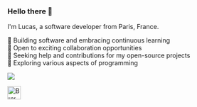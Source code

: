 ### Hello there 👋
I'm Lucas, a software developer from Paris, France.
<!-- I seek to deepen my knowledge and skills on a daily basis, and I truly believe that one of the best ways to learn is by helping other developers, like myself, address issues. -->
🚀 Building software and embracing continuous learning<br>
🤝 Open to exciting collaboration opportunities<br>
🔧 Seeking help and contributions for my open-source projects<br>
🌱 Exploring various aspects of programming

<!-- #### Feel free to check out my GitHub stats: -->
<!-- ![](https://github-readme-stats.vercel.app/api?username=lucasnevespereira&theme=dark&hide_border=false&include_all_commits=true&count_private=true)<br/> -->
![](https://github-readme-streak-stats.herokuapp.com/?user=lucasnevespereira&theme=dark&hide_border=false)<br/>

<!-- #### If you feel like showing support! ☕️ </br> -->

<a href="https://www.buymeacoffee.com/lucaasnp">
  <img src="https://img.buymeacoffee.com/button-api/?text=&emoji=&slug=lucaasnp&button_colour=FF5F5F&font_colour=ffffff&font_family=Poppins&outline_colour=000000&coffee_colour=FFDD00" 
       height="30" 
       alt="Buy Me a Coffee">
</a>
